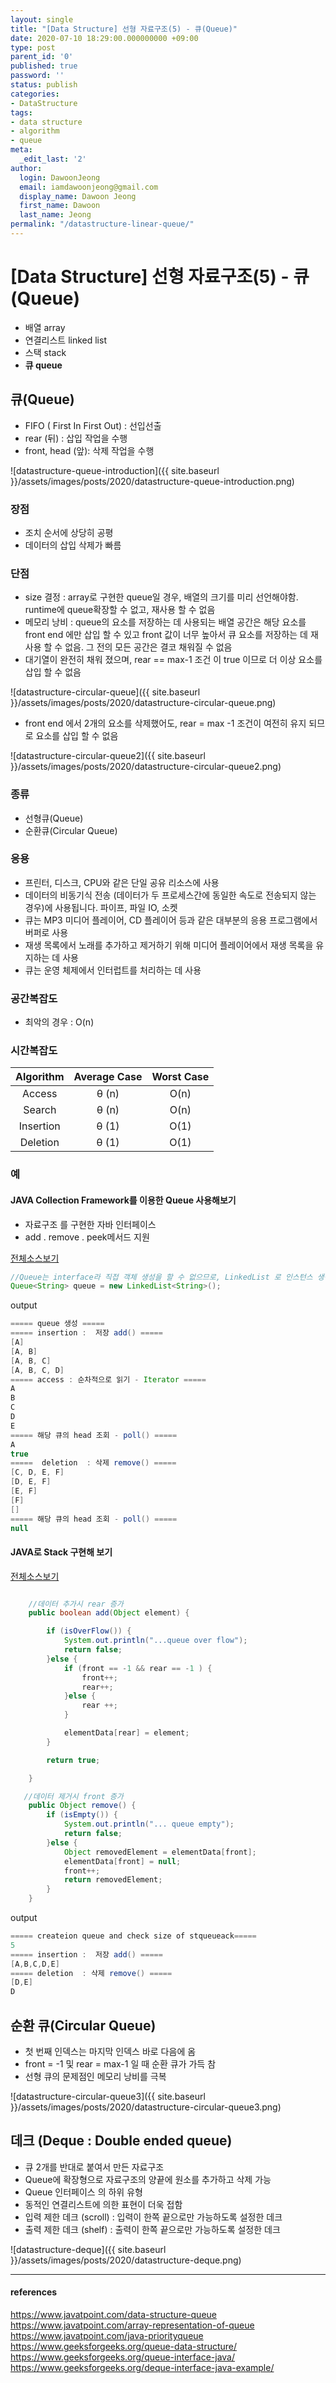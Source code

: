 ```yaml
---
layout: single
title: "[Data Structure] 선형 자료구조(5) - 큐(Queue)"
date: 2020-07-10 18:29:00.000000000 +09:00
type: post
parent_id: '0'
published: true
password: ''
status: publish
categories:
- DataStructure
tags:
- data structure
- algorithm
- queue
meta:
  _edit_last: '2'
author:
  login: DawoonJeong
  email: iamdawoonjeong@gmail.com
  display_name: Dawoon Jeong
  first_name: Dawoon
  last_name: Jeong
permalink: "/datastructure-linear-queue/"
---
```

# [Data Structure] 선형 자료구조(5)  - 큐(Queue)
- 배열 array
- 연결리스트 linked list
- 스택 stack
- **큐 queue**


## 큐(Queue)
- FIFO ( First In First Out) :  선입선출
- rear (뒤) :  삽입 작업을 수행
- front, head (앞): 삭제 작업을 수행


![datastructure-queue-introduction]({{ site.baseurl }}/assets/images/posts/2020/datastructure-queue-introduction.png)


### 장점
- 조치 순서에 상당히 공평
- 데이터의 삽입 삭제가 빠름

### 단점

- size 결정 : array로 구현한 queue일 경우, 배열의 크기를 미리 선언해야함.  runtime에 queue확장할 수 없고, 재사용 할 수 없음
- 메모리 낭비 : queue의 요소를 저장하는 데 사용되는 배열 공간은 해당 요소를 front end 에만 삽입 할 수 있고 front 값이 너무 높아서 큐 요소를 저장하는 데 재사용 할 수 없음. 그 전의 모든 공간은 결코 채워질 수 없음
- 대기열이 완전히 채워 졌으며, rear == max-1 조건 이 true 이므로 더 이상 요소를 삽입 할 수 없음


![datastructure-circular-queue]({{ site.baseurl }}/assets/images/posts/2020/datastructure-circular-queue.png)


- front end 에서 2개의 요소를 삭제했어도, rear = max -1 조건이 여전히 유지 되므로 요소를 삽입 할 수 없음


![datastructure-circular-queue2]({{ site.baseurl }}/assets/images/posts/2020/datastructure-circular-queue2.png)


### 종류
- 선형큐(Queue)
- 순환큐(Circular Queue)


### 응용
- 프린터, 디스크, CPU와 같은 단일 공유 리소스에 사용
- 데이터의 비동기식 전송 (데이터가 두 프로세스간에 동일한 속도로 전송되지 않는 경우)에 사용됩니다. 파이프, 파일 IO, 소켓
- 큐는 MP3 미디어 플레이어, CD 플레이어 등과 같은 대부분의 응용 프로그램에서 버퍼로 사용
- 재생 목록에서 노래를 추가하고 제거하기 위해 미디어 플레이어에서 재생 목록을 유지하는 데 사용
- 큐는 운영 체제에서 인터럽트를 처리하는 데 사용


### 공간복잡도
- 최악의 경우 : O(n)

### 시간복잡도

|Algorithm | Average Case | Worst Case|
|:--------:|:--------:|:--------:|
|	Access	|	θ (n)	|	 O(n)	|
|	Search	|	θ (n)	|	O(n)	|
|	Insertion	|	θ (1)	|	O(1)	|
|	Deletion	|	θ (1)	|	O(1)	|


### 예
#### JAVA Collection Framework를 이용한 Queue 사용해보기  
- 자료구조 를 구현한 자바 인터페이스
- add . remove . peek메서드 지원

[전체소스보기](https://github.com/devvoon/java-datastructure-algorithm/blob/master/java-datastructure/src/queue/QueueExample.java)

```java
//Queue는 interface라 직접 객체 생성을 할 수 없으므로, LinkedList 로 인스턴스 생성
Queue<String> queue = new LinkedList<String>();		
```

output

```java
===== queue 생성 =====
===== insertion :  저장 add() =====
[A]
[A, B]
[A, B, C]
[A, B, C, D]
===== access : 순차적으로 읽기 - Iterator =====
A
B
C
D
E
===== 해당 큐의 head 조회 - poll() =====
A
true
=====  deletion  : 삭제 remove() =====
[C, D, E, F]
[D, E, F]
[E, F]
[F]
[]
===== 해당 큐의 head 조회 - poll() =====
null

```



#### JAVA로 Stack 구현해 보기

[전체소스보기](https://github.com/devvoon/java-datastructure-algorithm/blob/master/java-datastructure/src/queue/implementation/Queue.java)


```java

    //데이터 추가시 rear 증가
	public boolean add(Object element) {

		if (isOverFlow()) {
			System.out.println("...queue over flow");
			return false;
		}else {
			if (front == -1 && rear == -1 ) {
				front++;
				rear++;
			}else {
				rear ++;
			}

			elementData[rear] = element;
		}

		return true;

	}

   //데이터 제거시 front 증가
	public Object remove() {
		if (isEmpty()) {
			System.out.println("... queue empty");
			return false;
		}else {
			Object removedElement = elementData[front];
			elementData[front] = null;
			front++;
			return removedElement;
		}
	}

```


output


```java
===== createion queue and check size of stqueueack=====
5
===== insertion :  저장 add() =====
[A,B,C,D,E]
===== deletion  : 삭제 remove() =====
[D,E]
D

```

## 순환 큐(Circular Queue)
- 첫 번째 인덱스는 마지막 인덱스 바로 다음에 옴
- front = -1 및 rear = max-1 일 때 순환 큐가 가득 참
- 선형 큐의 문제점인 메모리 낭비를 극복


![datastructure-circular-queue3]({{ site.baseurl }}/assets/images/posts/2020/datastructure-circular-queue3.png)



## 데크 (Deque : Double ended queue)
- 큐 2개를 반대로 붙여서 만든 자료구조
- Queue에 확장형으로 자료구조의 양끝에 원소를 추가하고 삭제 가능
- Queue 인터페이스 의 하위 유형
- 동적인 연결리스트에 의한 표현이 더욱 접함
- 입력 제한 데크 (scroll) : 입력이 한쪽 끝으로만 가능하도록 설정한 데크
- 출력 제한 데크 (shelf) : 출력이 한쪽 끝으로만 가능하도록 설정한 데크

![datastructure-deque]({{ site.baseurl }}/assets/images/posts/2020/datastructure-deque.png)




---
#### references
<https://www.javatpoint.com/data-structure-queue>  
<https://www.javatpoint.com/array-representation-of-queue>  
<https://www.javatpoint.com/java-priorityqueue>  
<https://www.geeksforgeeks.org/queue-data-structure/>   
<https://www.geeksforgeeks.org/queue-interface-java/>  
<https://www.geeksforgeeks.org/deque-interface-java-example/>  
